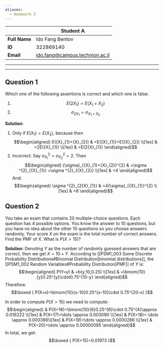 ```yaml
---
aliases:
  - Homework 3
---
```


|               | Student A                      |
| ------------- | ------------------------------ |
| **Full Name** | Ido Fang Bentov                |
| **ID**        | 322869140                      |
| **Email**     | ido.fang@campus.technion.ac.il |

<div><hr><hr></div>

## Question 1

Which one of the following assertions is correct and which one is false:
1. $$E(2{X}_{1})=E({X}_{1}+{X}_{2})$$
2. $${\sigma}_{2{X}_{1}}={\sigma}_{{X}_{1}+{X}_{2}}$$

**Solution**:

1. Only if $E({X}_{1})=E({X}_{2})$, because then
	$$\begin{aligned}
	E({X}_{1}+{X}_{2}) & =E({X}_{1})+E({X}_{2}) \\[1ex]
	 & =2E({X}_{1}) \\[1ex]
	 & =E(2{X}_{1})
	\end{aligned}$$
2. Incorrect. Say ${\sigma}_{{X}_{1}}^{2}={\sigma}_{{X}_{2}}^{2}=2$. Then
	$$\begin{aligned}
{\sigma}_{{X}_{1}+{X}_{2}}^{2} & =\sigma ^{2}_{{X}_{1}} +\sigma ^{2}_{{X}_{2}} \\[1ex]
 & =4
\end{aligned}$$
	And:
	$$\begin{aligned}
\sigma ^{2}_{2{X}_{1}} & =4{\sigma}_{{X}_{1}}^{2} \\[1ex]
 & =8
\end{aligned}$$


## Question 2

You take an exam that contains $20$ multiple-choice questions. Each question has $4$ possible options. You know the answer to $10$ questions, but you have no idea about the other $10$ questions so you choose answers randomly. Your score $X$ on the exam is the total number of correct answers. Find the PMF of $X$. What is $P(X>15)$?

**Solution**:
Denoting $Y$ as the number of randomly guessed answers that are correct, then we get $X=10+Y$. According to [[PSM1_003 Some Discrete Probability  Distributions#Binomial Distribution|binomial distributions]], the [[PSM1_002 Random Variables#Probability Distribution|PMF]] of $Y$ is:
$$\begin{aligned}
P(Y=y) & =b(y;10,0.25) \\[1ex]
 & =\binom{10}{y}0.25^{y}\cdot0.75^{10-y}
\end{aligned}$$
Therefore:
$$\boxed {
P(X=x)=\binom{10}{x-10}0.25^{x-10}\cdot 0.75^{20-x}
 }$$

In order to compute $P(X>15)$ we need to compute:
$$\begin{aligned}
 & P(X=16)=\binom{10}{6}0.25^{6}\cdot 0.75^{4}\approx 0.016222 \\[1ex]
 & P(X=17)=\dots \approx 0.003090 \\[1ex]
 & P(X=18)= \dots \approx 0.000386\\[1ex]
 & P(X=19)=\dots \approx 0.0000286 \\[1ex]
 & P(X=20)=\dots \approx 0.00000095
\end{aligned}$$
In total, we get:
$$\boxed {
P(X>15)=0.01973
 }$$